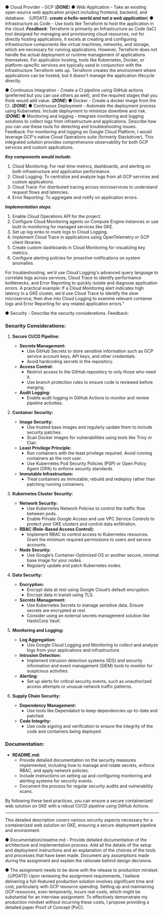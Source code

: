 
● Cloud Provider - GCP (***DONE***)
● Web Application - Take an existing open-source web application project including frontend, backend, and database. （UPDATE: ***create a hello-world and not a web application***)
● Infrastructure as Code - Use tools like Terraform to host the application in the cloud. 
 ***Feedback***:
Terraform is primarily an Infrastructure as Code (IaC) tool designed for managing and provisioning cloud resources, not for directly hosting applications. It excels at creating and configuring infrastructure components like virtual machines, networks, and storage, which are necessary for running applications. However, Terraform does not handle the actual deployment or runtime management of applications themselves.
For application hosting, tools like Kubernetes, Docker, or platform-specific services are typically used in conjunction with the infrastructure Terraform sets up. Terraform creates the environment where applications can be hosted, but it doesn't manage the application lifecycle directly.

● Continuous Integration - Create a CI pipeline using GitHub actions (preferred but you can use others as well), and the required stages that you think would add value. (***DONE***)
● Docker - Create a docker image from the CI. (***DONE***)
● Continuous Deployment - Automate the deployment process using Kubernetes. Include deployment to minimize downtime and risk. (***DONE***)
● Monitoring and logging - Integrate monitoring and logging solutions to collect logs from infrastructure and applications. Describe how you can use these tools for detecting and troubleshooting issues. 
Feedback:
For monitoring and logging on Google Cloud Platform, I would leverage GCP's native Cloud Operations suite (formerly Stackdriver). This integrated solution provides comprehensive observability for both GCP services and custom applications.

***Key components would include***:

1. Cloud Monitoring: For real-time metrics, dashboards, and alerting on both infrastructure and application performance.
2. Cloud Logging: To centralize and analyze logs from all GCP services and custom applications.
3. Cloud Trace: For distributed tracing across microservices to understand request flows and latencies.
4. Error Reporting: To aggregate and notify on application errors.

***Implementation steps***:

1. Enable Cloud Operations API for the project.
2. Configure Cloud Monitoring agents on Compute Engine instances or use built-in monitoring for managed services like GKE.
3. Set up log sinks to route logs to Cloud Logging.
4. Implement Cloud Trace in applications using OpenTelemetry or GCP client libraries.
5. Create custom dashboards in Cloud Monitoring for visualizing key metrics.
6. Configure alerting policies for proactive notifications on system anomalies.

For troubleshooting, we'd use Cloud Logging's advanced query language to correlate logs across services, Cloud Trace to identify performance bottlenecks, and Error Reporting to quickly isolate and diagnose application errors.
A practical example: If a Cloud Monitoring alert indicates high latency in a GKE cluster, we'd use Cloud Trace to identify the slow microservice, then dive into Cloud Logging to examine relevant container logs and Error Reporting for any related application errors."



● Security - Describe the security considerations. 
Feedback:
### Security Considerations:

1. **Secure CI/CD Pipeline:**
   - **Secrets Management:**
     - Use GitHub Secrets to store sensitive information such as GCP service account keys, API keys, and other credentials.
     - Avoid hardcoding secrets in the repository.
   - **Access Control:**
     - Restrict access to the GitHub repository to only those who need it.
     - Use branch protection rules to ensure code is reviewed before merging.
   - **Audit Logging:**
     - Enable audit logging in GitHub Actions to monitor and review pipeline activities.

2. **Container Security:**
   - **Image Security:**
     - Use trusted base images and regularly update them to include security patches.
     - Scan Docker images for vulnerabilities using tools like Trivy or Clair.
   - **Least Privilege Principle:**
     - Run containers with the least privilege required. Avoid running containers as the root user.
     - Use Kubernetes Pod Security Policies (PSP) or Open Policy Agent (OPA) to enforce security standards.
   - **Immutable Infrastructure:**
     - Treat containers as immutable; rebuild and redeploy rather than patching running containers.

3. **Kubernetes Cluster Security:**
   - **Network Security:**
     - Use Kubernetes Network Policies to control the traffic flow between pods.
     - Enable Private Google Access and use VPC Service Controls to protect your GKE clusters and control data exfiltration.
   - **RBAC (Role-Based Access Control):**
     - Implement RBAC to control access to Kubernetes resources. Grant the minimum required permissions to users and service accounts.
   - **Node Security:**
     - Use Google’s Container-Optimized OS or another secure, minimal base image for your nodes.
     - Regularly update and patch Kubernetes nodes.

4. **Data Security:**
   - **Encryption:**
     - Encrypt data at rest using Google Cloud’s default encryption.
     - Encrypt data in transit using TLS.
   - **Secrets Management:**
     - Use Kubernetes Secrets to manage sensitive data. Ensure secrets are encrypted at rest.
     - Consider using an external secrets management solution like HashiCorp Vault.

5. **Monitoring and Logging:**
   - **Log Aggregation:**
     - Use Google Cloud Logging and Monitoring to collect and analyze logs from your applications and infrastructure.
   - **Intrusion Detection:**
     - Implement intrusion detection systems (IDS) and security information and event management (SIEM) tools to monitor for suspicious activities.
   - **Alerting:**
     - Set up alerts for critical security events, such as unauthorized access attempts or unusual network traffic patterns.

6. **Supply Chain Security:**
   - **Dependency Management:**
     - Use tools like Dependabot to keep dependencies up-to-date and patched.
   - **Code Integrity:**
     - Use code signing and verification to ensure the integrity of the code and containers being deployed.

### Documentation:

- **README.md:**
  - Provide detailed documentation on the security measures implemented, including how to manage and rotate secrets, enforce RBAC, and apply network policies.
  - Include instructions on setting up and configuring monitoring and alerting systems for security events.
  - Document the process for regular security audits and vulnerability scans.

By following these best practices, you can ensure a secure containerized web solution on GKE with a robust CI/CD pipeline using GitHub Actions.

--- 

This detailed description covers various security aspects necessary for a containerized web solution on GKE, ensuring a secure deployment pipeline and environment.


● Documentation/readme.md - Provide detailed documentation of the architecture and implementation process. Add all the details of the setup and deployment instructions and an explanation of the choices of the tools and processes that have been made. Document any assumptions made during the assignment and explain the rationale behind design decisions. 

● The assignment needs to be done with the release to production mindset. （UPDATE)
Upon reviewing the assignment requirements, I believe delivering a full-featured production solution involves significant time and cost, particularly with GCP resource spending. Setting up and maintaining GCP resources, even temporarily, incurs real costs, which might be substantial for an interview assignment.
To effectively demonstrate my production mindset without incurring these costs, I propose providing a detailed paper Proof of Concept (PoC).
